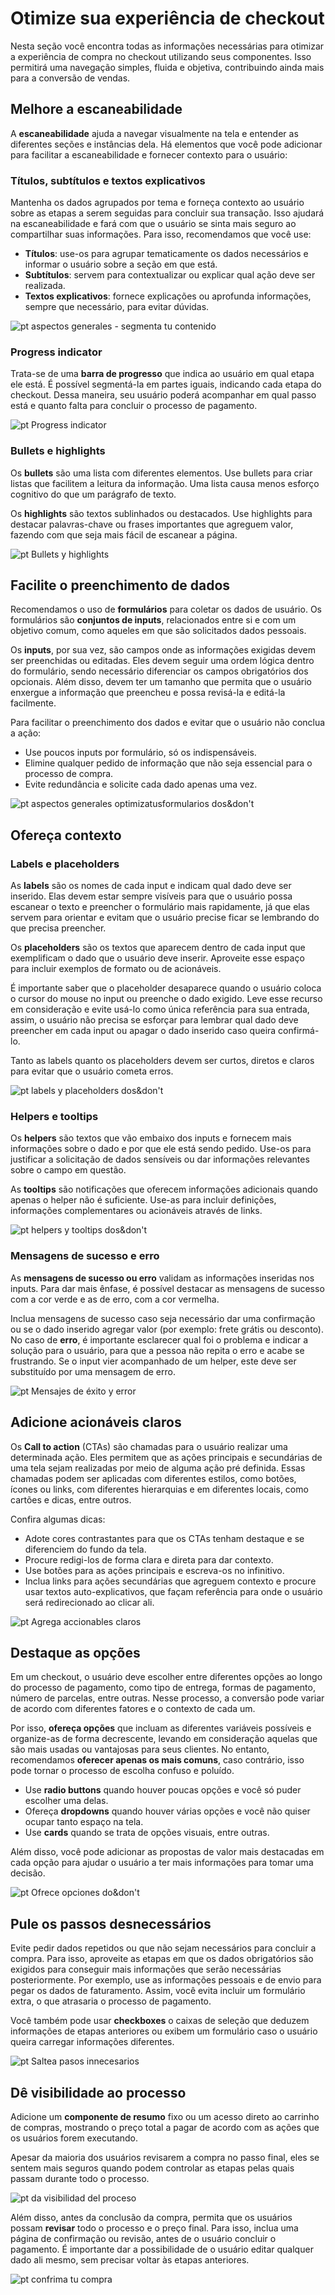 # Otimize sua experiência de checkout

Nesta seção você encontra todas as informações necessárias para otimizar a experiência de compra no checkout utilizando seus componentes. Isso permitirá uma navegação simples, fluida e objetiva, contribuindo ainda mais para a conversão de vendas.

## Melhore a escaneabilidade

A **escaneabilidade** ajuda a navegar visualmente na tela e entender as diferentes seções e instâncias dela. Há elementos que você pode adicionar para facilitar a escaneabilidade e fornecer contexto para o usuário:

### Títulos, subtítulos e textos explicativos

Mantenha os dados agrupados por tema e forneça contexto ao usuário sobre as etapas a serem seguidas para concluir sua transação. Isso ajudará na escaneabilidade e fará com que o usuário se sinta mais seguro ao compartilhar suas informações. Para isso, recomendamos que você use:

* **Títulos**: use-os para agrupar tematicamente os dados necessários e informar o usuário sobre a seção em que está.
* **Subtítulos**: servem para contextualizar ou explicar qual ação deve ser realizada.
* **Textos explicativos**: fornece explicações ou aprofunda informações, sempre que necessário, para evitar dúvidas.

![pt aspectos generales - segmenta tu contenido](/images/best-practices-guide/PortAspectosGeneralesSegmentaTuContenido.png)

### Progress indicator

Trata-se de uma **barra de progresso** que indica ao usuário em qual etapa ele está. É possível segmentá-la em partes iguais, indicando cada etapa do checkout. Dessa maneira, seu usuário poderá acompanhar em qual passo está e quanto falta para concluir o processo de pagamento.

![pt Progress indicator](/images/best-practices-guide/PortCreaUnChoAgilProgressIndicator.png)

### Bullets e highlights

Os **bullets** são uma lista com diferentes elementos. Use bullets para criar listas que facilitem a leitura da informação. Uma lista causa menos esforço cognitivo do que um parágrafo de texto.

Os **highlights** são textos sublinhados ou destacados. Use highlights para destacar palavras-chave ou frases importantes que agreguem valor, fazendo com que seja mais fácil de escanear a página. 

![pt Bullets y highlights](/images/best-practices-guide/PortCreaUnChoAgilBulletsv2.png)


## Facilite o preenchimento de dados

Recomendamos o uso de **formulários** para coletar os dados de usuário. Os formulários são **conjuntos de inputs**, relacionados entre si e com um objetivo comum, como aqueles em que são solicitados dados pessoais.

Os **inputs**, por sua vez, são campos onde as informações exigidas devem ser preenchidas ou editadas. Eles devem seguir uma ordem lógica dentro do formulário, sendo necessário diferenciar os campos obrigatórios dos opcionais. Além disso, devem ter um tamanho que permita que o usuário enxergue a informação que preencheu e possa revisá-la e editá-la facilmente.

Para facilitar o preenchimento dos dados e evitar que o usuário não conclua a ação:

* Use poucos inputs por formulário, só os indispensáveis.
* Elimine qualquer pedido de informação que não seja essencial para o processo de compra.
* Evite redundância e solicite cada dado apenas uma vez.

![pt aspectos generales optimizatusformularios dos&don't](/images/best-practices-guide/PortAspectosGeneralesOptimizaTusFormulariosDoDont.png)

## Ofereça contexto

### Labels e placeholders

As **labels** são os nomes de cada input e indicam qual dado deve ser inserido. Elas devem estar sempre visíveis para que o usuário possa escanear o texto e preencher o formulário mais rapidamente, já que elas servem para orientar e evitam que o usuário precise ficar se lembrando do que precisa preencher. 

Os **placeholders** são os textos que aparecem dentro de cada input que exemplificam o dado que o usuário deve inserir. Aproveite esse espaço para incluir exemplos de formato ou de acionáveis. 

É importante saber que o placeholder desaparece quando o usuário coloca o cursor do mouse no input ou preenche o dado exigido. Leve esse recurso em consideração e evite usá-lo como única referência para sua entrada, assim, o usuário não precisa se esforçar para lembrar qual dado deve preencher em cada input ou apagar o dado inserido caso queira confirmá-lo.

Tanto as labels quanto os placeholders devem ser curtos, diretos e claros para evitar que o usuário cometa erros.

![pt labels y placeholders dos&don't](/images/best-practices-guide/PortAspectosGeneralesLabelsPlaceholdersDoDont.png)

### Helpers e tooltips

Os **helpers** são textos que vão embaixo dos inputs e fornecem mais informações sobre o dado e por que ele está sendo pedido. Use-os para justificar a solicitação de dados sensíveis ou dar informações relevantes sobre o campo em questão. 

As **tooltips** são notificações que oferecem informações adicionais quando apenas o helper não é suficiente. Use-as para incluir definições, informações complementares ou acionáveis através de links. 

![pt helpers y tooltips dos&don't](/images/best-practices-guide/PortAspectosGeneralesHelpersTooltipv2.png)

### Mensagens de sucesso e erro

As **mensagens de sucesso ou erro** validam as informações inseridas nos inputs. Para dar mais ênfase, é possível destacar as mensagens de sucesso com a cor verde e as de erro, com a cor vermelha. 

Inclua mensagens de sucesso caso seja necessário dar uma confirmação ou se o dado inserido agregar valor (por exemplo: frete grátis ou desconto). No caso de **erro**, é importante esclarecer qual foi o problema e indicar a solução para o usuário, para que a pessoa não repita o erro e acabe se frustrando. Se o input vier acompanhado de um helper, este deve ser substituído por uma mensagem de erro.
 
![pt Mensajes de éxito y error](/images/best-practices-guide/PortAspectosGeneralesMsjErrorDoDont.png)

## Adicione acionáveis claros

Os **Call to action** (CTAs) são chamadas para o usuário realizar uma determinada ação. Eles permitem que as ações principais e secundárias de uma tela sejam realizadas por meio de alguma ação pré definida. Essas chamadas  podem ser aplicadas com diferentes estilos, como botões, ícones ou links, com diferentes hierarquias e em diferentes locais, como cartões e dicas, entre outros.

Confira algumas dicas: 

* Adote cores contrastantes para que os CTAs tenham destaque e se diferenciem do fundo da tela.
* Procure redigi-los de forma clara e direta para dar contexto. 
* Use botões para as ações principais e escreva-os no infinitivo. 
* Inclua links para ações secundárias que agreguem contexto e procure usar textos auto-explicativos, que façam referência para onde o usuário será redirecionado ao clicar ali. 

![pt Agrega accionables claros](/images/best-practices-guide/PortAspectosGeneralesAccionablesClaros.png)

## Destaque as opções

Em um checkout, o usuário deve escolher entre diferentes opções ao longo do processo de pagamento, como tipo de entrega, formas de pagamento, número de parcelas, entre outras. Nesse processo, a conversão pode variar de acordo com diferentes fatores e o contexto de cada um.

Por isso, **ofereça opções** que incluam as diferentes variáveis possíveis e organize-as de forma decrescente, levando em consideração aquelas que são mais usadas ou vantajosas para seus clientes. No entanto, recomendamos **oferecer apenas os mais comuns**, caso contrário, isso pode tornar o processo de escolha confuso e poluído. 

* Use **radio buttons** quando houver poucas opções e você só puder escolher uma delas.
* Ofereça **dropdowns** quando houver várias opções e você não quiser ocupar tanto espaço na tela.
* Use **cards** quando se trata de opções visuais, entre outras.

Além disso, você pode adicionar as propostas de valor mais destacadas em cada opção para ajudar o usuário a ter mais informações para tomar uma decisão.

![pt Ofrece opciones do&don't](/images/best-practices-guide/PortAspectosGeneralesOfreceOpcionesDoDont.png)

## Pule os passos desnecessários

Evite pedir dados repetidos ou que não sejam necessários para concluir a compra. Para isso, aproveite as etapas em que os dados obrigatórios são exigidos para conseguir mais informações que serão necessárias posteriormente. Por exemplo, use as informações pessoais e de envio para pegar os dados de faturamento. Assim, você evita incluir um formulário extra, o que atrasaria o processo de pagamento. 

Você também pode usar **checkboxes** o caixas de seleção que deduzem informações de etapas anteriores ou exibem um formulário caso o usuário queira carregar informações diferentes.

![pt Saltea pasos innecesarios](/images/best-practices-guide/PortAspectosGeneralesSalteaPasosInnecesarios.png)

## Dê visibilidade ao processo

Adicione um **componente de resumo** fixo ou um acesso direto ao carrinho de compras, mostrando o preço total a pagar de acordo com as ações que os usuários forem executando.

Apesar da maioria dos usuários revisarem a compra no passo final, eles se sentem mais seguros quando podem controlar as etapas pelas quais passam durante todo o processo. 

![pt da visibilidad del proceso](/images/best-practices-guide/PortAspectosGeneralesVisibilidadDelProceso_V2.gif)

Além disso, antes da conclusão da compra, permita que os usuários possam **revisar** todo o processo e o preço final. Para isso, inclua uma página de confirmação ou revisão, antes de o usuário concluir o pagamento. É importante dar a possibilidade de o usuário editar qualquer dado ali mesmo, sem precisar voltar às etapas anteriores.

![pt confrima tu compra](/images/best-practices-guide/PortAspectosGeneralesConfirmaTuCompra_V2.gif)
